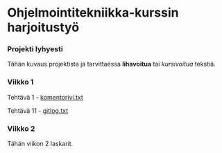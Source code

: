 # Ohjelmointitekniikka-kurssin harjoitustyö

### Projekti lyhyesti

Tähän kuvaus projektista ja tarvittaessa **lihavoitua** tai *kursivoitua* tekstiä. 

### Viikko 1
Tehtävä 1 - [komentorivi.txt](https://github.com/cameocami/ot-harjoitustyo/blob/main/laskarit/komentorivi.txt)

Tehtävä 11 - [gitlog.txt](https://github.com/cameocami/ot-harjoitustyo/blob/main/laskarit/gitlog.txt)

### Viikko 2

Tähän viikon 2 laskarit.

